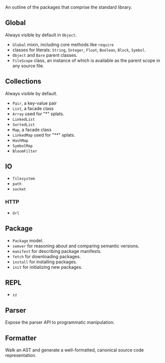 An outline of the packages that comprise the standard library.

## Global

Always visible by default in `Object`.

 * `Global` mixin, including core methods like `require`
 * classes for literals: `String`, `Integer`, `Float`, `Boolean`, `Block`, `Symbol`.
 * `Object` and `Bare` parent classes.
 * `FileScope` class, an instance of which is available as the parent scope in any source file.

## Collections

Always visible by default.

 * `Pair`, a key-value pair
 * `List`, a facade class
  * `Array` used for "*" splats.
  * `LinkedList`
 * `SortedList`
 * `Map`, a facade class
  * `LinkedMap` used for "**" splats.
  * `HashMap`
  * `SymbolMap`
 * `BloomFilter`

## IO

 * `filesystem`
 * `path`
 * `socket`

### HTTP

 * `Url`

## Package

 * `Package` model.
 * `semver` for reasoning about and comparing semantic versions.
 * `manifest` for describing package manifests.
 * `fetch` for downloading packages.
 * `install` for installing packages.
 * `init` for initializing new packages.

## REPL

 * `zz`

## Parser

Expose the parser API to programmatic manipulation.

## Formatter

Walk an AST and generate a well-formatted, canonical source code
representation.
